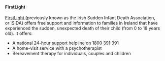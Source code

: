 ####  FirstLight

[ FirstLight ](https://firstlight.ie/) (previously known as the Irish Sudden
Infant Death Association, or ISIDA) offers free support and information to
families in Ireland that have experienced the sudden, unexpected death of
their child (from 0 to 18 years old). It offers:

  * A national 24-hour support helpline on 1800 391 391 
  * A home-visit service with a psychotherapist 
  * Bereavement therapy for individuals, couples and children 
